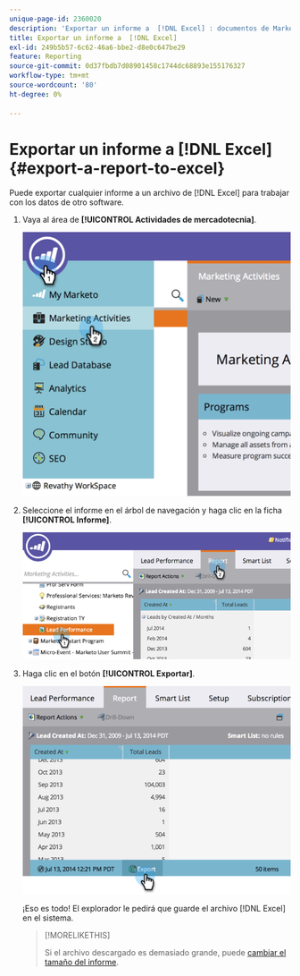 ```yaml
---
unique-page-id: 2360020
description: 'Exportar un informe a  [!DNL Excel] : documentos de Marketo, documentación del producto'
title: Exportar un informe a  [!DNL Excel]
exl-id: 249b5b57-6c62-46a6-bbe2-d8e0c647be29
feature: Reporting
source-git-commit: 0d37fbdb7d08901458c1744dc68893e155176327
workflow-type: tm+mt
source-wordcount: '80'
ht-degree: 0%

---
```


# Exportar un informe a [!DNL Excel] {#export-a-report-to-excel}

Puede exportar cualquier informe a un archivo de [!DNL Excel] para trabajar con los datos de otro software.

1. Vaya al área de **[!UICONTROL Actividades de mercadotecnia]**.

   ![](assets/image2014-9-16-13-3a11-3a14.png)

1. Seleccione el informe en el árbol de navegación y haga clic en la ficha **[!UICONTROL Informe]**.

   ![](assets/image2014-9-16-13-3a11-3a18.png)

1. Haga clic en el botón **[!UICONTROL Exportar]**.

   ![](assets/image2014-9-16-13-3a11-3a21.png)

   ¡Eso es todo! El explorador le pedirá que guarde el archivo [!DNL Excel] en el sistema.

   >[!MORELIKETHIS]
   >
   >Si el archivo descargado es demasiado grande, puede [cambiar el tamaño del informe](/help/marketo/product-docs/reporting/basic-reporting/editing-reports/configure-report-size.md).
